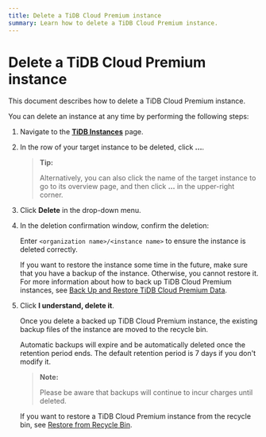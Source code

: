 ```yaml
---
title: Delete a TiDB Cloud Premium instance
summary: Learn how to delete a TiDB Cloud Premium instance.
---
```


# Delete a TiDB Cloud Premium instance

This document describes how to delete a TiDB Cloud Premium instance.

You can delete an instance at any time by performing the following steps:

1. Navigate to the [**TiDB Instances**](https://tidbcloud.com/tidbs) page.
2. In the row of your target instance to be deleted, click **...**.

    > **Tip:**
    >
    > Alternatively, you can also click the name of the target instance to go to its overview page, and then click **...** in the upper-right corner.

3. Click **Delete** in the drop-down menu.
4. In the deletion confirmation window, confirm the deletion:

    Enter `<organization name>/<instance name>` to ensure the instance is deleted correctly.

    If you want to restore the instance some time in the future, make sure that you have a backup of the instance. Otherwise, you cannot restore it. For more information about how to back up TiDB Cloud Premium instances, see [Back Up and Restore TiDB Cloud Premium Data](/tidb-cloud/premium/backup-and-restore-premium.md).

5. Click **I understand, delete it**.

    Once you delete a backed up TiDB Cloud Premium instance, the existing backup files of the instance are moved to the recycle bin.

    Automatic backups will expire and be automatically deleted once the retention period ends. The default retention period is 7 days if you don't modify it.

    > **Note:**
    >
    > Please be aware that backups will continue to incur charges until deleted.

    If you want to restore a TiDB Cloud Premium instance from the recycle bin, see [Restore from Recycle Bin](/tidb-cloud/premium/backup-and-restore-premium.md#restore-from-recycle-bin).
